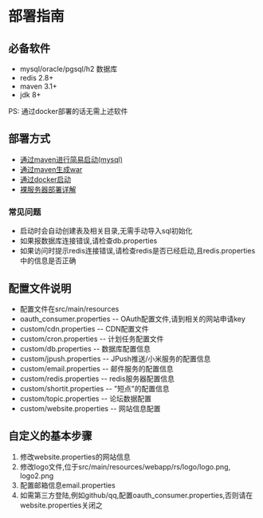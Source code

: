 # 部署指南

## 必备软件

* mysql/oracle/pgsql/h2 数据库
* redis 2.8+
* maven 3.1+
* jdk 8+

PS: 通过docker部署的话无需上述软件

## 部署方式

* [通过maven进行简易启动(mysql)](INSTALL_MAVEN.md)
* [通过maven生成war](INSTALL_WAR.md)
* [通过docker启动](INSTALL_DOCKER.md)
* [裸服务器部署详解](INSTALL_NEW.md)

### 常见问题

* 启动时会自动创建表及相关目录,无需手动导入sql初始化
* 如果报数据库连接错误,请检查db.properties
* 如果访问时提示redis连接错误,请检查redis是否已经启动,且redis.properties中的信息是否正确


## 配置文件说明

* 配置文件在src/main/resources
* oauth_consumer.properties -- OAuth配置文件,请到相关的网站申请key
* custom/cdn.properties -- CDN配置文件
* custom/cron.properties -- 计划任务配置文件
* custom/db.properties -- 数据库配置信息
* custom/jpush.properties -- JPush推送/小米服务的配置信息
* custom/email.properties -- 邮件服务的配置信息
* custom/redis.properties -- redis服务器配置信息
* custom/shortit.properties -- "短点"的配置信息
* custom/topic.properties -- 论坛数据配置
* custom/website.properties -- 网站信息配置

## 自定义的基本步骤

1. 修改website.properties的网站信息
2. 修改logo文件,位于src/main/resources/webapp/rs/logo/logo.png, logo2.png
3. 配置邮箱信息email.properties
4. 如需第三方登陆,例如github/qq,配置oauth_consumer.properties,否则请在website.properties关闭之

